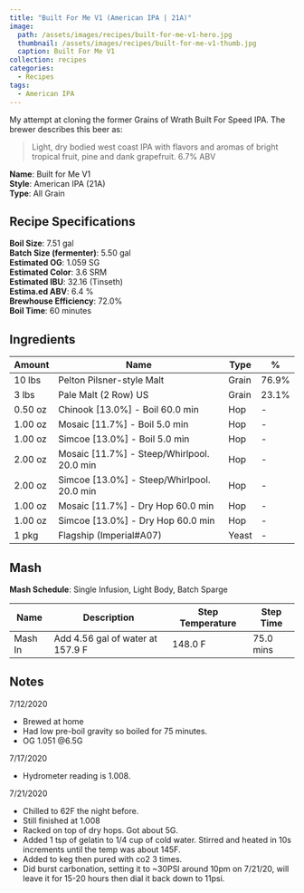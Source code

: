 ```yaml
---
title: "Built For Me V1 (American IPA | 21A)"
image:
  path: /assets/images/recipes/built-for-me-v1-hero.jpg
  thumbnail: /assets/images/recipes/built-for-me-v1-thumb.jpg
  caption: Built For Me V1
collection: recipes
categories:
  - Recipes
tags:
  - American IPA
---
```


My attempt at cloning the former Grains of Wrath Built For Speed IPA. The brewer describes this beer as:

> Light, dry bodied west coast IPA with flavors and aromas of bright tropical fruit, pine and dank grapefruit. 6.7% ABV

**Name**: Built for Me V1<br />
**Style**: American IPA (21A)<br />
**Type**: All Grain

## Recipe Specifications

**Boil Size**: 7.51 gal<br />
**Batch Size (fermenter)**: 5.50 gal<br />
**Estimated OG**: 1.059 SG<br />
**Estimated Color**: 3.6 SRM<br />
**Estimated IBU**: 32.16 (Tinseth)<br />
**Estima.ed ABV**: 6.4 %<br />
**Brewhouse Efficiency**: 72.0%<br />
**Boil Time**: 60 minutes<br />

## Ingredients

| Amount  | Name                                       | Type  | %     |
| ------- | ------------------------------------------ | ----- | ----- |
| 10 lbs  | Pelton Pilsner-style Malt                  | Grain | 76.9% |
| 3 lbs   | Pale Malt (2 Row) US                       | Grain | 23.1% |
| 0.50 oz | Chinook [13.0%] - Boil 60.0 min            | Hop   | -     |
| 1.00 oz | Mosaic [11.7%] - Boil 5.0 min              | Hop   | -     |
| 1.00 oz | Simcoe [13.0%] - Boil 5.0 min              | Hop   | -     |
| 2.00 oz | Mosaic [11.7%] - Steep/Whirlpool. 20.0 min | Hop   | -     |
| 2.00 oz | Simcoe [13.0%] - Steep/Whirlpool. 20.0 min | Hop   | -     |
| 1.00 oz | Mosaic [11.7%] - Dry Hop 60.0 min          | Hop   | -     |
| 1.00 oz | Simcoe [13.0%] - Dry Hop 60.0 min          | Hop   | -     |
| 1 pkg   | Flagship (Imperial#A07)                    | Yeast | -     |

## Mash

**Mash Schedule**: Single Infusion, Light Body, Batch Sparge

| Name    | Description                      | Step Temperature | Step Time |
| ------- | -------------------------------- | ---------------- | --------- |
| Mash In | Add 4.56 gal of water at 157.9 F | 148.0 F          | 75.0 mins |

## Notes

7/12/2020

- Brewed at home
- Had low pre-boil gravity so boiled for 75 minutes.
- OG 1.051 @6.5G

7/17/2020

- Hydrometer reading is 1.008.

7/21/2020

- Chilled to 62F the night before.
- Still finished at 1.008
- Racked on top of dry hops. Got about 5G.
- Added 1 tsp of gelatin to 1/4 cup of cold water. Stirred and heated in 10s increments until the temp was about 145F.
- Added to keg then pured with co2 3 times.
- Did burst carbonation, setting it to ~30PSI around 10pm on 7/21/20, will leave it for 15-20 hours then dial it back down to 11psi.
